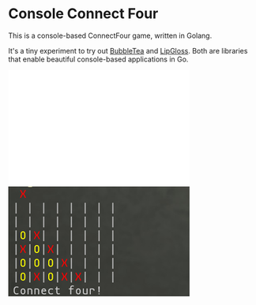 # Console Connect Four

This is a console-based ConnectFour game, written in Golang.

It's a tiny experiment to try out [BubbleTea](https://github.com/charmbracelet/bubbletea) and 
[LipGloss](https://github.com/charmbracelet/lipgloss). Both are libraries that enable beautiful console-based 
applications in Go.

![Screenshot](doc/screenshot.png)
